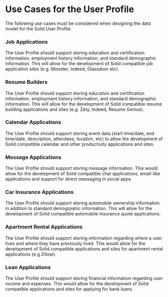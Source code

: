 # Use Cases for the User Profile

The following use cases must be considered when designing the data model for the Solid User Profile.

### Job Applications
The User Profile should support storing education and certification information, employment history information, and standard demographic information. This will allow for the development of Solid compatible job application sites (e.g. Monster, Indeed, Glassdoor etc).

### Resume Builders
The User Profile should support storing education and certification information, employment history information, and standard demographic information. This will allow for the development of Solid compatible resume building applications and sites (e.g. Zety, Indeed, Resume Genius).

### Calendar Applications
The User Profile should support storing event data (start time/date, end time/date, description, attendees, location, etc) to allow the development of Solid compatible calendar and other productivity applications and sites.

### Message Applications
The User Profile should support storing message information. This would allow for the development of Solid compatible chat applications, email-like applications and support for direct messaging in social apps.

### Car Insurance Applications
The User Profile should support storing automobile ownership information in addition to standard demogrpahic information. This will allow for the development of Solid compatible automobile insurance quote applications.

### Apartment Rental Applications
The User Profile should support storing information regarding where a user lives and where they have previously lived. This would allow for the development of Solid compatible applications and sites for apartment rental applications (e.g Zillow).

### Loan Applications
The User Profile should support storing financial information regarding user income and expenses. This would allow for the development of Solid compatible applications and sites for applying for bank loans.
